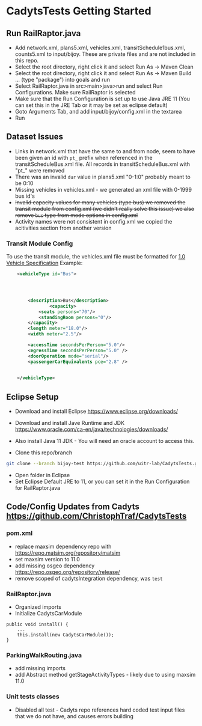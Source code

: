 # CadytsTests Getting Started 


## Run RailRaptor.java

 - Add network.xml, plans5.xml, vehicles.xml, transitSchedule1bus.xml, counts5.xml to input/bijoy. These are private files and are not included in this repo.
 - Select the root directory, right click it and select Run As -> Maven Clean
 - Select the root directory, right click it and select Run As -> Maven Build ... (type "package") into goals and run
 - Select RailRaptor.java in src>main>java>run and select Run Configurations. Make sure RailRaptor is selected
 - Make sure that the Run Configuration is set up to use Java JRE 11 (You can set this in the JRE Tab or it may be set as eclipse default)
 - Goto Arguments Tab, and add input/bijoy/config.xml in the textarea
 - Run


## Dataset Issues
- Links in network.xml that have the same to and from node, seem to have been  given an id with `pt_` prefix when referenced in the transitScheduleBus.xml file. All records in transitScheduleBus.xml with "pt_"  were removed
- There was an invalid `dur` value in plans5.xml "0-1:0" probably meant to be 0:10
- Missing vehicles in vehicles.xml - we generated an xml file with 0-1999 bus id's
- ~~Invalid capacity values for many vehicles (type bus) we removed the transit module from config.xml (we didn't really solve this issue) we also remove `bus` type from mode options in config.xml~~
- Activity names were not consistent in config.xml we copied the acitivities section from another version

### Transit Module Config

To use the transit module, the vehicles.xml file must be formatted for [1.0 Vehicle Specification](http://www.matsim.org/files/dtd/vehicleDefinitions_v1.0.xsd)
Example: 
```xml
	<vehicleType id="Bus">




		<description>Bus</description>
                <capacity>
			<seats persons="70"/>
			<standingRoom persons="0"/>
		</capacity>
		<length meter="18.0"/>
		<width meter="2.5"/>

		<accessTime secondsPerPerson="5.0"/>
		<egressTime secondsPerPerson="5.0" />
		<doorOperation mode="serial"/>
		<passengerCarEquivalents pce="2.8" />
		

	</vehicleType>
```

## Eclipse Setup

 - Download and install Eclipse https://www.eclipse.org/downloads/
 - Download and install Jave Runtime and JDK https://www.oracle.com/ca-en/java/technologies/downloads/
 - Also install Java 11 JDK - You will need an oracle account to access this.

 - Clone this repo/branch
 ```bash
 git clone --branch bijoy-test https://github.com/uitr-lab/CadytsTests.git
```
 - Open folder in Eclipse
 - Set Eclipse Default JRE to 11, or you can set it in the Run Configuration for RailRaptor.java

## Code/Config Updates from Cadyts https://github.com/ChristophTraf/CadytsTests
 ### pom.xml
  - replace maxsim dependency repo with https://repo.matsim.org/repository/matsim
  - set maxsim version to 11.0
  - add missing osgeo dependency https://repo.osgeo.org/repository/release/
  - remove scoped of cadytsIntegration dependency, was `test`

### RailRaptor.java
  - Organized imports
  - Initialize CadytsCarModule
  ```
  public void install() {
      ...
      this.install(new CadytsCarModule());
  }
  ```

### ParkingWalkRouting.java
  - add missing imports
  - add Abstract method getStageActivityTypes - likely due to using maxsim 11.0 

### Unit tests classes
  - Disabled all test - Cadyts repo references hard coded test input files that we do not have, and causes errors building

